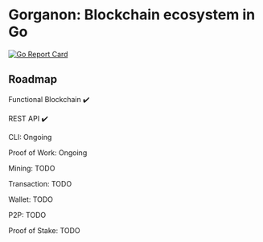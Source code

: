 # Gorganon: Blockchain ecosystem in Go
[![Go Report Card](https://goreportcard.com/badge/github.com/repoofideas/gorganono)](https://goreportcard.com/report/github.com/repoofideas/gorganon)


## Roadmap

Functional Blockchain :heavy_check_mark:

REST API :heavy_check_mark:

CLI: Ongoing

Proof of Work: Ongoing

Mining: TODO

Transaction: TODO

Wallet: TODO

P2P: TODO

Proof of Stake: TODO
